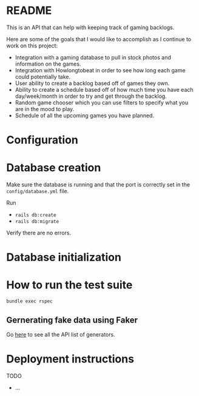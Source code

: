 # README

This is an API that can help with keeping track of gaming backlogs.

Here are some of the goals that I would like to accomplish as I continue to work on this project:
- Integration with a gaming database to pull in stock photos and information on the games.
- Integration with Howlongtobeat in order to see how long each game could potentially take.
- User ability to create a backlog based off of games they own.
- Ability to create a schedule based off of how much time you have each day/week/month in order to try and get through the backlog.
- Random game chooser which you can use filters to specify what you are in the mood to play.
- Schedule of all the upcoming games you have planned.

# Configuration

# Database creation

Make sure the database is running and that the port is correctly set in the `config/database.yml` file.  

Run 
- `rails db:create` 
- `rails db:migrate`

Verify there are no errors.

# Database initialization

# How to run the test suite
`bundle exec rspec`

## Gernerating fake data using Faker
Go [here](https://github.com/faker-ruby/faker#generators) to see all the API list of generators.

# Deployment instructions
TODO

* ...
